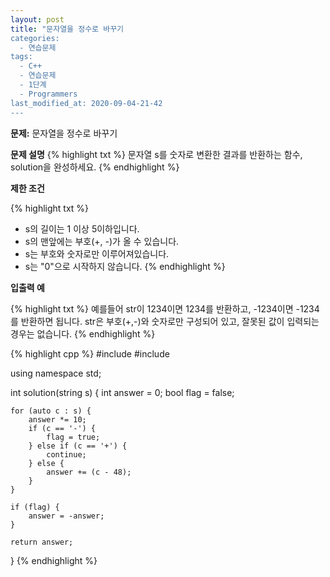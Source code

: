 ```yaml
---
layout: post
title: "문자열을 정수로 바꾸기
categories:
  - 연습문제
tags:
  - C++
  - 연습문제
  - 1단계
  - Programmers
last_modified_at: 2020-09-04-21-42
---
```


<strong> 문제:</strong> 문자열을 정수로 바꾸기

<strong>문제 설명</strong>
{% highlight txt %}
문자열 s를 숫자로 변환한 결과를 반환하는 함수, solution을 완성하세요.
{% endhighlight %}

<strong>제한 조건</strong>

{% highlight txt %}
  - s의 길이는 1 이상 5이하입니다.
  - s의 맨앞에는 부호(+, -)가 올 수 있습니다.
  - s는 부호와 숫자로만 이루어져있습니다.
  - s는 "0"으로 시작하지 않습니다.
{% endhighlight %}

<strong>입출력 예</strong>

{% highlight txt %}
예를들어 str이 1234이면 1234를 반환하고,
-1234이면 -1234를 반환하면 됩니다.
str은 부호(+,-)와 숫자로만 구성되어 있고,
잘못된 값이 입력되는 경우는 없습니다.
{% endhighlight %}


{% highlight cpp %}
#include <string>
#include <vector>

using namespace std;

int solution(string s) {
    int answer = 0;
    bool flag = false;
    
    for (auto c : s) {
        answer *= 10;
        if (c == '-') {
            flag = true;
        } else if (c == '+') {
            continue;
        } else {
            answer += (c - 48);
        }
    }
    
    if (flag) {
        answer = -answer;
    }
    
    return answer;
}
{% endhighlight %}
